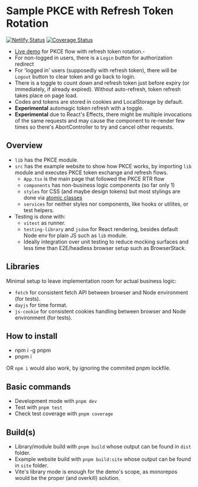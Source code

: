 # Sample PKCE with Refresh Token Rotation
[![Netlify Status](https://api.netlify.com/api/v1/badges/fd7ef859-c484-4db3-99be-e143ff1ed188/deploy-status)](https://app.netlify.com/sites/marvelous-cheesecake-c2f667/deploys)
[![Coverage Status](https://coveralls.io/repos/github/cheshirecode/cheshirecode-sample-refresh-token/badge.svg)](https://coveralls.io/github/cheshirecode/cheshirecode-sample-refresh-token)

- [Live demo](https://marvelous-cheesecake-c2f667.netlify.app/) for PKCE flow with refresh token rotation.-
- For non-logged in users, there is a  `Login` button for authorization redirect
- For 'logged in' users (supposedly with refresh token), there will be `Logout` button to clear token and go back to login.
- There is a toggle to count down and refresh token just before expiry (or immediately, if already expired). Without auto-refresh, token refresh takes place on page load.
- Codes and tokens are stored in cookies and LocalStorage by default.
- __Experimental__ automagic token refresh with a toggle.
- __Experimental__ due to React's Effects, there might be multiple invocations of the same requests and may cause the component to re-render few times so there's AbortController to try and cancel other requests.

## Overview

- `lib` has the PKCE module.
- `src` has the example website to show how PKCE works, by importing `lib` module and executes PKCE token exchange and refresh flows.
  - `App.tsx` is the main page that followed the PKCE RTR flow
  - `components` has non-business logic components (so far only 1)
  - `styles` for CSS (and maybe design tokens) but most stylings are done via [atomic classes](https://unocss.dev/)
  - `services` for neither styles nor components, like hooks or utilites, or test helpers.
- Testing is done with:
  - `vitest` as runner.
  - `testing-library` and `jsdom` for React rendering, besides default Node env for plain JS such as `lib` module.
  - Ideally integration over unit testing to reduce mocking surfaces and less time than E2E/headless browser setup such as BrowserStack.

## Libraries

Minimal setup to leave implementation room for actual business logic:

- `fetch` for consistent fetch API between browser and Node environment (for tests).
- `dayjs` for time format.
- `js-cookie` for consistent cookies handling between browser and Node environment (for tests).

## How to install

- npm i -g pnpm
- pnpm i

OR `npm i` would also work, by ignoring the commited pnpm lockfile.

## Basic commands

- Development mode with `pnpm dev`
- Test with `pnpm test`
- Check test coverage with `pnpm coverage`

## Build(s)

- Library/module build with `pnpm build` whose output can be found in `dist` folder.
- Example website build with `pnpm build:site` whose output can be found in `site` folder.
- Vite's library mode is enough for the demo's scope, as monorepos would be the proper (and overkill) solution.
